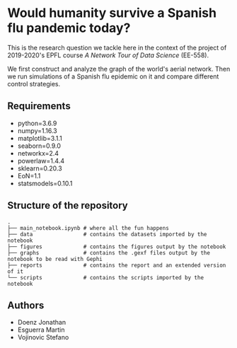 # Would humanity survive a Spanish flu pandemic today?

This is the research question we tackle here in the context of the project of 2019-2020's EPFL course
 _A Network Tour of Data Science_ (EE-558).

 We first construct and analyze the graph of the world's aerial network. 
 Then we run simulations of a Spanish flu epidemic on it and compare different
 control strategies.

## Requirements
- python=3.6.9
- numpy=1.16.3
- matplotlib=3.1.1
- seaborn=0.9.0
- networkx=2.4
- powerlaw=1.4.4
- sklearn=0.20.3
- EoN=1.1
- statsmodels=0.10.1

## Structure of the repository
```
.
├── main_notebook.ipynb # where all the fun happens
├── data                # contains the datasets imported by the notebook
├── figures             # contains the figures output by the notebook
├── graphs              # contains the .gexf files output by the notebook to be read with Gephi
├── reports             # contains the report and an extended version of it
└── scripts             # contains the scripts imported by the notebook
```

## Authors
- Doenz Jonathan
- Esguerra Martin
- Vojinovic Stefano
